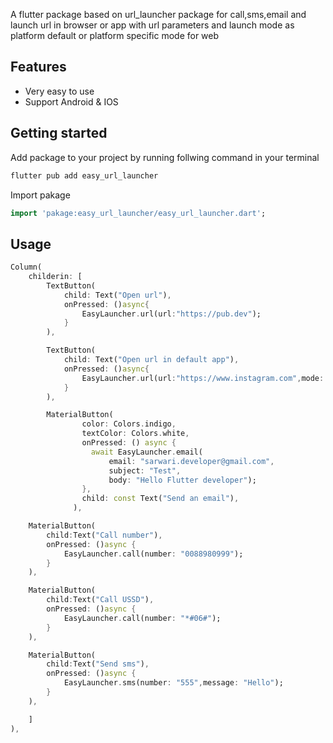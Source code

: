 <!--
This README describes the package. If you publish this package to pub.dev,
this README's contents appear on the landing page for your package.

For information about how to write a good package README, see the guide for
[writing package pages](https://dart.dev/guides/libraries/writing-package-pages).

For general information about developing packages, see the Dart guide for
[creating packages](https://dart.dev/guides/libraries/create-library-packages)
and the Flutter guide for
[developing packages and plugins](https://flutter.dev/developing-packages).
-->

A flutter package based on url_launcher package for call,sms,email and launch url in browser or app with url parameters and launch mode as platform default or platform specific mode for web

## Features

- Very easy to use
- Support Android & IOS

## Getting started
Add package to your project by running follwing command in your terminal

```bat
flutter pub add easy_url_launcher
```

Import pakage
```dart
import 'pakage:easy_url_launcher/easy_url_launcher.dart';
```

## Usage

```dart
Column(
    childerin: [
        TextButton(
            child: Text("Open url"),
            onPressed: ()async{
                EasyLauncher.url(url:"https://pub.dev");
            }
        ),

        TextButton(
            child: Text("Open url in default app"),
            onPressed: ()async{
                EasyLauncher.url(url:"https://www.instagram.com",mode: Mode.externalApp);
            }
        ),

        MaterialButton(
                color: Colors.indigo,
                textColor: Colors.white,
                onPressed: () async {
                  await EasyLauncher.email(
                      email: "sarwari.developer@gmail.com",
                      subject: "Test",
                      body: "Hello Flutter developer");
                },
                child: const Text("Send an email"),
              ),

    MaterialButton(
        child:Text("Call number"),
        onPressed: ()async {
            EasyLauncher.call(number: "0088980999");
        }
    ),

    MaterialButton(
        child:Text("Call USSD"),
        onPressed: ()async {
            EasyLauncher.call(number: "*#06#");
        }
    ),

    MaterialButton(
        child:Text("Send sms"),
        onPressed: ()async {
            EasyLauncher.sms(number: "555",message: "Hello");
        }
    ),

    ]
),
```

